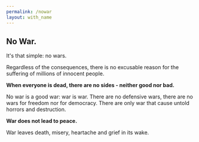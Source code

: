 ```yaml
---
permalink: /nowar
layout: with_name
---
```


## No War.

It's that simple: no wars.

Regardless of the consequences, there is no excusable reason for the suffering of millions of innocent people.

**When everyone is dead, there are no sides - neither good nor bad.**

No war is a good war: war is war. There are no defensive wars, there are no wars for freedom nor for democracy. There are only war that cause untold horrors and destruction.

**War does not lead to peace.**

War leaves death, misery, heartache and grief in its wake.
